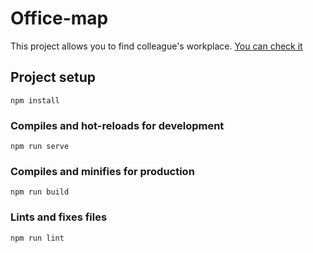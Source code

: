 # Office-map
This project allows you to find colleague's workplace. 
[You can check it](https://ivveta.github.io/office-map/)

## Project setup
```
npm install
```

### Compiles and hot-reloads for development
```
npm run serve
```

### Compiles and minifies for production
```
npm run build
```

### Lints and fixes files
```
npm run lint
```
